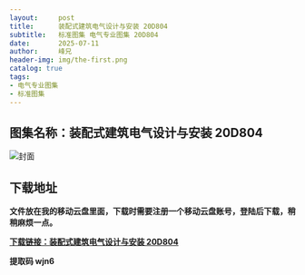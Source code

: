 ```yaml
---
layout:     post
title:      装配式建筑电气设计与安装 20D804
subtitle:   标准图集 电气专业图集 20D804
date:       2025-07-11
author:     峰兄
header-img: img/the-first.png
catalog: true
tags:
- 电气专业图集
- 标准图集
---
```

## 图集名称：装配式建筑电气设计与安装 20D804
![封面](https://pic1.imgdb.cn/item/6870acdf58cb8da5c89b82b4.jpg)


## 下载地址 ##
**文件放在我的移动云盘里面，下载时需要注册一个移动云盘账号，登陆后下载，稍稍麻烦一点。**  
  
[**下载链接：装配式建筑电气设计与安装 20D804**](https://caiyun.139.com/w/i/2oxwDi1XhbHam)


**提取码 wjn6**

